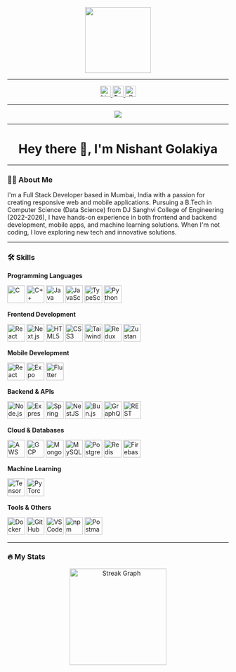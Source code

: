 <div align="center">
  <img height="150" src="https://camo.githubusercontent.com/62da68eb62b1e5f175f7d1f0191dd89a653d7908feb22d37d4a0ab07365d6791/68747470733a2f2f6d656469612e67697068792e636f6d2f6d656469612f4d3967624264396e6244724f5475314d71782f67697068792e676966" />
</div>

---

<div align="center">
  <a href="https://www.linkedin.com/in/nishant-golakiya-765a99213/" target="_blank">
    <img src="https://img.shields.io/static/v1?message=LinkedIn&logo=linkedin&label=&color=0077B5&logoColor=white&style=for-the-badge" height="25" alt="LinkedIn" />
  </a>
  <a href="https://twitter.com/Nishant6139" target="_blank">
    <img src="https://img.shields.io/static/v1?message=Twitter&logo=twitter&label=&color=1DA1F2&logoColor=white&style=for-the-badge" height="25" alt="Twitter" />
  </a>
  <a href="mailto:nishantgolakiya2001@gmail.com" target="_blank">
    <img src="https://img.shields.io/static/v1?message=Gmail&logo=gmail&label=&color=D14836&logoColor=white&style=for-the-badge" height="25" alt="Gmail" />
  </a>
</div>

---

<div align="center">
  <img src="https://visitor-badge.laobi.icu/badge?page_id=nishant0192.nishant0192" />
</div>

---

<h1 align="center">Hey there 👋, I'm Nishant Golakiya</h1>

---

<h3 align="left">👩‍💻 About Me</h3>

I'm a Full Stack Developer based in Mumbai, India with a passion for creating responsive web and mobile applications. Pursuing a B.Tech in Computer Science (Data Science) from DJ Sanghvi College of Engineering (2022-2026), I have hands-on experience in both frontend and backend development, mobile apps, and machine learning solutions. When I'm not coding, I love exploring new tech and innovative solutions.

---

<h3 align="left">🛠 Skills</h3>

**Programming Languages**  
<div align="left">
  <img src="https://cdn.jsdelivr.net/gh/devicons/devicon/icons/c/c-original.svg" height="40" alt="C" />
  <img src="https://cdn.jsdelivr.net/gh/devicons/devicon/icons/cplusplus/cplusplus-original.svg" height="40" alt="C++" />
  <img src="https://cdn.jsdelivr.net/gh/devicons/devicon/icons/java/java-original.svg" height="40" alt="Java" />
  <img src="https://cdn.jsdelivr.net/gh/devicons/devicon/icons/javascript/javascript-original.svg" height="40" alt="JavaScript" />
  <img src="https://cdn.jsdelivr.net/gh/devicons/devicon/icons/typescript/typescript-original.svg" height="40" alt="TypeScript" />
  <img src="https://cdn.jsdelivr.net/gh/devicons/devicon/icons/python/python-original.svg" height="40" alt="Python" />
</div>

**Frontend Development**  
<div align="left">
  <img src="https://cdn.jsdelivr.net/gh/devicons/devicon/icons/react/react-original.svg" height="40" alt="React" />
  <img src="https://cdn.jsdelivr.net/gh/devicons/devicon/icons/nextjs/nextjs-original.svg" height="40" alt="Next.js" />
  <img src="https://cdn.jsdelivr.net/gh/devicons/devicon/icons/html5/html5-original.svg" height="40" alt="HTML5" />
  <img src="https://cdn.jsdelivr.net/gh/devicons/devicon/icons/css3/css3-original.svg" height="40" alt="CSS3" />
  <img src="https://cdn.jsdelivr.net/gh/devicons/devicon/icons/tailwindcss/tailwindcss-original-wordmark.svg" height="40" alt="TailwindCSS" />
  <img src="https://cdn.jsdelivr.net/gh/devicons/devicon/icons/redux/redux-original.svg" height="40" alt="Redux" />
  <img src="https://raw.githubusercontent.com/pmndrs/brand/master/Zustand/logo.png" height="40" alt="Zustand" />
</div>

**Mobile Development**  
<div align="left">
  <img src="https://cdn.worldvectorlogo.com/logos/react-native-1.svg" height="40" alt="React Native" />
  <img src="https://cdn.worldvectorlogo.com/logos/expo.svg" height="40" alt="Expo" />
  <img src="https://cdn.jsdelivr.net/gh/devicons/devicon/icons/flutter/flutter-original.svg" height="40" alt="Flutter" />
</div>

**Backend & APIs**  
<div align="left">
  <img src="https://cdn.jsdelivr.net/gh/devicons/devicon/icons/nodejs/nodejs-original.svg" height="40" alt="Node.js" />
  <img src="https://cdn.jsdelivr.net/gh/devicons/devicon/icons/express/express-original.svg" height="40" alt="Express.js" />
  <img src="https://cdn.jsdelivr.net/gh/devicons/devicon/icons/spring/spring-original.svg" height="40" alt="Spring Boot" />
  <img src="https://cdn.worldvectorlogo.com/logos/nestjs-1.svg" height="40" alt="NestJS" />
  <img src="https://bun.sh/assets/logo/bun_128.svg" height="40" alt="Bun.js" />
  <img src="https://cdn.worldvectorlogo.com/logos/graphql.svg" height="40" alt="GraphQL" />
  <img src="https://img.shields.io/badge/REST_API-Developed-blue?style=for-the-badge&logo=postman" height="40" alt="REST API" />
</div>

**Cloud & Databases**  
<div align="left">
  <img src="https://cdn.worldvectorlogo.com/logos/amazon-web-services-1.svg" height="40" alt="AWS" />
  <img src="https://cdn.worldvectorlogo.com/logos/google-cloud-2020.svg" height="40" alt="GCP" />
  <img src="https://cdn.jsdelivr.net/gh/devicons/devicon/icons/mongodb/mongodb-original.svg" height="40" alt="MongoDB" />
  <img src="https://cdn.jsdelivr.net/gh/devicons/devicon/icons/mysql/mysql-original.svg" height="40" alt="MySQL" />
  <img src="https://cdn.jsdelivr.net/gh/devicons/devicon/icons/postgresql/postgresql-original.svg" height="40" alt="PostgreSQL" />
  <img src="https://cdn.jsdelivr.net/gh/devicons/devicon/icons/redis/redis-original.svg" height="40" alt="Redis" />
  <img src="https://cdn.jsdelivr.net/gh/devicons/devicon/icons/firebase/firebase-plain.svg" height="40" alt="Firebase" />
</div>

**Machine Learning**  
<div align="left">
  <img src="https://cdn.worldvectorlogo.com/logos/tensorflow-2.svg" height="40" alt="TensorFlow" />
  <img src="https://cdn.worldvectorlogo.com/logos/pytorch.svg" height="40" alt="PyTorch" />
</div>

**Tools & Others**  
<div align="left">
  <img src="https://cdn.jsdelivr.net/gh/devicons/devicon/icons/docker/docker-original.svg" height="40" alt="Docker" />
  <img src="https://cdn.jsdelivr.net/gh/devicons/devicon/icons/github/github-original.svg" height="40" alt="GitHub" />
  <img src="https://cdn.jsdelivr.net/gh/devicons/devicon/icons/vscode/vscode-original.svg" height="40" alt="VSCode" />
  <img src="https://cdn.jsdelivr.net/gh/devicons/devicon/icons/npm/npm-original-wordmark.svg" height="40" alt="npm" />
  <img src="https://cdn.jsdelivr.net/gh/devicons/devicon/icons/postman/postman-original.svg" height="40" alt="Postman" />
</div>

---

<h3 align="left">🔥 My Stats</h3>

<div align="center">
  <img src="https://streak-stats.demolab.com?user=nishant0192&locale=en&mode=daily&theme=dark&hide_border=false&border_radius=5&order=3" height="220" alt="Streak Graph" />
</div>
